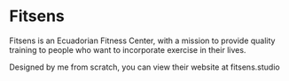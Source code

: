 # Fitsens

Fitsens is an Ecuadorian Fitness Center, with a mission to provide quality training to people who want to incorporate exercise in their lives.

Designed by me from scratch, you can view their website at fitsens.studio